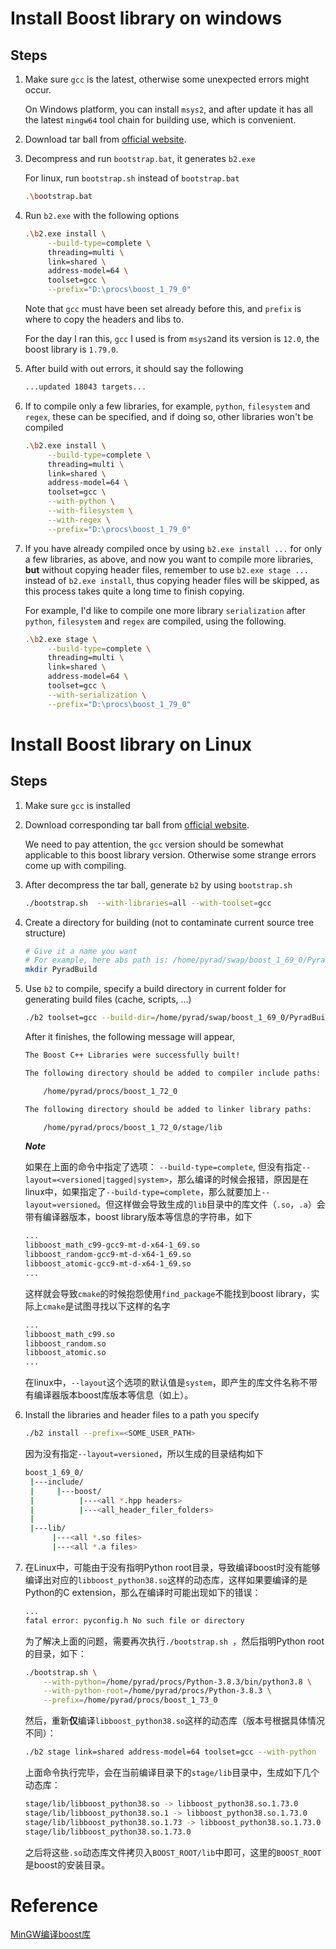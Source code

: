 # Install Boost library on windows



## Steps

1. Make sure `gcc` is the latest, otherwise some unexpected errors might occur.

   On Windows platform, you can install `msys2`, and after update it has all the latest `mingw64` tool chain for building use, which is convenient.

2. Download tar ball from [official website](https://www.boost.org/).

3. Decompress and run `bootstrap.bat`, it generates `b2.exe`

   For linux, run `bootstrap.sh` instead of `bootstrap.bat`

   ```bash
   .\bootstrap.bat
   ```

   

4. Run `b2.exe` with the following options

   ```bash
   .\b2.exe install \
   	    --build-type=complete \
   	    threading=multi \
   	    link=shared \
   	    address-model=64 \
   	    toolset=gcc \
   	    --prefix="D:\procs\boost_1_79_0"
   ```

   Note that `gcc` must have been set already before this, and `prefix` is where to copy the headers and libs to.

   For the day I ran this, `gcc` I used is from `msys2`and its version is `12.0`, the boost library is `1.79.0`.

5. After build with out errors, it should say the following

   ```bash
   ...updated 18043 targets...
   ```

6. If to compile only a few libraries, for example, `python`, `filesystem` and `regex`, these can be specified, and if doing so, other libraries won't be compiled

   ```bash
   .\b2.exe install \
      	--build-type=complete \
      	threading=multi \
      	link=shared \
      	address-model=64 \
      	toolset=gcc \
      	--with-python \
      	--with-filesystem \
      	--with-regex \
      	--prefix="D:\procs\boost_1_79_0"
   ```

7. If you have already compiled once by using `b2.exe install ...` for only a few libraries, as above, and now you want to compile more libraries, **but** without copying header files, remember to use `b2.exe stage ...` instead of `b2.exe install`, thus copying header files will be skipped, as this process takes quite a long time to finish copying.

   For example, I'd like to compile one more library `serialization` after  `python`, `filesystem` and `regex` are compiled, using the following.

   ```bash
   .\b2.exe stage \
        --build-type=complete \
        threading=multi \
        link=shared \
        address-model=64 \
        toolset=gcc \
        --with-serialization \
        --prefix="D:\procs\boost_1_79_0"
   ```








# Install Boost library on Linux



## Steps

1. Make sure `gcc` is installed

2. Download corresponding tar ball from  [official website](https://www.boost.org/).

   We need to pay attention, the `gcc` version should be somewhat applicable to this boost library version.  Otherwise some strange errors come up with compiling.

3. After decompress the tar ball, generate `b2` by using `bootstrap.sh`

   ```bash
   ./bootstrap.sh  --with-libraries=all --with-toolset=gcc
   ```

   

4. Create a directory for building (not to contaminate current source tree structure)

   ```bash
   # Give it a name you want
   # For example, here abs path is: /home/pyrad/swap/boost_1_69_0/PyradBuild
   mkdir PyradBuild
   ```

   

5. Use `b2` to compile, specify a build directory in current folder for generating build files (cache, scripts, ...)

   ```bash
   ./b2 toolset=gcc --build-dir=/home/pyrad/swap/boost_1_69_0/PyradBuild
   ```

   After it finishes, the following message will appear,

   ```bash
   The Boost C++ Libraries were successfully built!
   
   The following directory should be added to compiler include paths:
   
       /home/pyrad/procs/boost_1_72_0
   
   The following directory should be added to linker library paths:
   
       /home/pyrad/procs/boost_1_72_0/stage/lib
   ```

   ***Note***

   如果在上面的命令中指定了选项： `--build-type=complete`, 但没有指定`--layout=<versioned|tagged|system>`，那么编译的时候会报错，原因是在linux中，如果指定了`--build-type=complete`，那么就要加上`--layout=versioned`。但这样做会导致生成的`lib`目录中的库文件（`.so`，`.a`）会带有编译器版本，boost library版本等信息的字符串，如下

   ```bash
   ...
   libboost_math_c99-gcc9-mt-d-x64-1_69.so
   libboost_random-gcc9-mt-d-x64-1_69.so
   libboost_atomic-gcc9-mt-d-x64-1_69.so
   ...
   ```

   这样就会导致`cmake`的时候抱怨使用`find_package`不能找到boost library，实际上`cmake`是试图寻找以下这样的名字

   ```bash
   ...
   libboost_math_c99.so
   libboost_random.so
   libboost_atomic.so
   ...
   ```

   在linux中，`--layout`这个选项的默认值是`system`，即产生的库文件名称不带有编译器版本boost库版本等信息（如上）。

   

6. Install the libraries and header files to a path you specify

   ```bash
   ./b2 install --prefix=<SOME_USER_PATH>
   ```

   因为没有指定`--layout=versioned`，所以生成的目录结构如下

   ```bash
   boost_1_69_0/
   	|---include/
   	|     |---boost/
   	|          |---<all *.hpp headers>
   	|          |---<all_header_filer_folders>
   	|			  
   	|---lib/
   	     |---<all *.so files>
   	     |---<all *.a files>
   ```

   
7. 在Linux中，可能由于没有指明Python root目录，导致编译boost时没有能够编译出对应的`libboost_python38.so`这样的动态库，这样如果要编译的是Python的C extension，那么在编译时可能出现如下的错误：

   ```bash
   ...
   fatal error: pyconfig.h No such file or directory
   ```

   为了解决上面的问题，需要再次执行`./bootstrap.sh `，然后指明Python root的目录，如下：
   
   ```bash
   ./bootstrap.sh \
	   --with-python=/home/pyrad/procs/Python-3.8.3/bin/python3.8 \
	   --with-python-root=/home/pyrad/procs/Python-3.8.3 \
	   --prefix=/home/pyrad/procs/boost_1_73_0
   ```

   然后，重新**仅**编译`libboost_python38.so`这样的动态库（版本号根据具体情况不同）：

   ```bash
   ./b2 stage link=shared address-model=64 toolset=gcc --with-python
   ```

   上面命令执行完毕，会在当前编译目录下的`stage/lib`目录中，生成如下几个动态库：

   ```bash
   stage/lib/libboost_python38.so -> libboost_python38.so.1.73.0
   stage/lib/libboost_python38.so.1 -> libboost_python38.so.1.73.0
   stage/lib/libboost_python38.so.1.73 -> libboost_python38.so.1.73.0
   stage/lib/libboost_python38.so.1.73.0
   ```

   之后将这些`.so`动态库文件拷贝入`BOOST_ROOT/lib`中即可，这里的`BOOST_ROOT`是boost的安装目录。

# Reference

[MinGW编译boost库](https://blog.csdn.net/SUKHOI27SMK/article/details/122931498)

